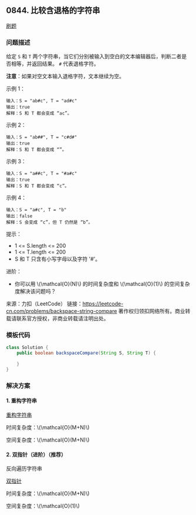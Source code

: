<script src="https://cdn.bootcss.com/mathjax/2.7.7/MathJax.js?config=TeX-AMS-MML_HTMLorMML"></script>

## 0844. 比较含退格的字符串

[刷题](qu0844/solu/Solution.java)

### 问题描述

给定 `S` 和 `T` 两个字符串，当它们分别被输入到空白的文本编辑器后，判断二者是否相等，并返回结果。 `#` 代表退格字符。

**注意**：如果对空文本输入退格字符，文本继续为空。

示例 1：

```
输入：S = "ab#c", T = "ad#c"
输出：true
解释：S 和 T 都会变成 “ac”。
```

示例 2：

```
输入：S = "ab##", T = "c#d#"
输出：true
解释：S 和 T 都会变成 “”。
```

示例 3：

```
输入：S = "a##c", T = "#a#c"
输出：true
解释：S 和 T 都会变成 “c”。
```

示例 4：

```
输入：S = "a#c", T = "b"
输出：false
解释：S 会变成 “c”，但 T 仍然是 “b”。
```

提示：

* 1 <= S.length <= 200
* 1 <= T.length <= 200
* S 和 T 只含有小写字母以及字符 '#'。

 

进阶：

* 你可以用 \\(\mathcal{O}(N)\\) 的时间复杂度和 \\(\mathcal{O}(1)\\) 的空间复杂度解决该问题吗？

来源：力扣（LeetCode）
链接：https://leetcode-cn.com/problems/backspace-string-compare
著作权归领扣网络所有。商业转载请联系官方授权，非商业转载请注明出处。

### 模板代码

``` java
class Solution {
    public boolean backspaceCompare(String S, String T) {
        
    }
}
```

### 解决方案

#### 1. 重构字符串

[重构字符串](qu0844/solu1/Solution.java)

时间复杂度：\\(\mathcal{O}(M+N)\\)

空间复杂度：\\(\mathcal{O}(M+N)\\)

#### 2. 双指针（进阶）（推荐）

反向遍历字符串

[双指针](qu0844/solu2/Solution.java)

时间复杂度：\\(\mathcal{O}(M+N)\\)

空间复杂度：\\(\mathcal{O}(1)\\)
